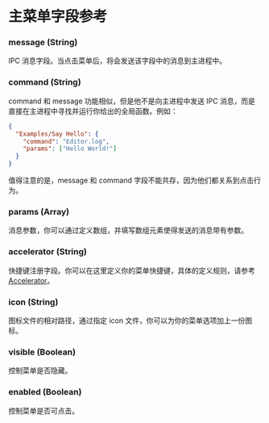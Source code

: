# 主菜单字段参考

### message (String)

IPC 消息字段。当点击菜单后，将会发送该字段中的消息到主进程中。

### command (String)

command 和 message 功能相似，但是他不是向主进程中发送 IPC 消息，而是直接在主进程中寻找并运行你给出的全局函数。例如：

```json
{
  "Examples/Say Hello": {
    "command": "Editor.log",
    "params": ["Hello World!"]
  }
}
```

值得注意的是，message 和 command 字段不能共存，因为他们都关系到点击行为。

### params (Array)

消息参数，你可以通过定义数组，并填写数组元素使得发送的消息带有参数。

### accelerator (String)

快捷键注册字段。你可以在这里定义你的菜单快捷键，具体的定义规则，请参考 [Accelerator](https://github.com/atom/electron/blob/master/docs/api/accelerator.md)。

### icon (String)

图标文件的相对路径，通过指定 icon 文件，你可以为你的菜单选项加上一份图标。

### visible (Boolean)

控制菜单是否隐藏。

### enabled (Boolean)

控制菜单是否可点击。
